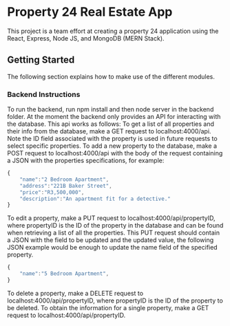 # Property 24 Real Estate App
This project is a team effort at creating a property 24 application using the React, Express, Node JS, and MongoDB (MERN Stack).

## Getting Started
The following section explains how to make use of the different modules.

### Backend Instructions
To run the backend, run npm install and then node server in the backend folder. At the moment the backend only provides an API for interacting with the database. This api works as follows:
To get a list of all properties and their info from the database, make a GET request to localhost:4000/api. Note the ID field associated with the property is used in future requests to select specific properties.
To add a new property to the database, make a POST request to localhost:4000/api with the body of the request containing a JSON with the properties specifications, for example:
```javascript
{
    "name":"2 Bedroom Apartment",
    "address":"221B Baker Street",
    "price":"R3,500,000",
    "description":"An apartment fit for a detective."
}
```
To edit a property, make a PUT request to localhost:4000/api/propertyID, where propertyID is the ID of the property in the database and can be found when retrieving a list of all the properties. This PUT request should contain a JSON with the field to be updated and the updated value, the following JSON example would be enough to update the name field of the specified property.
```javascript
{
    "name":"5 Bedroom Apartment",
}
```
To delete a property, make a DELETE request to localhost:4000/api/propertyID, where propertyID is the ID of the property to be deleted.
To obtain the information for a single property, make a GET request to localhost:4000/api/propertyID. 